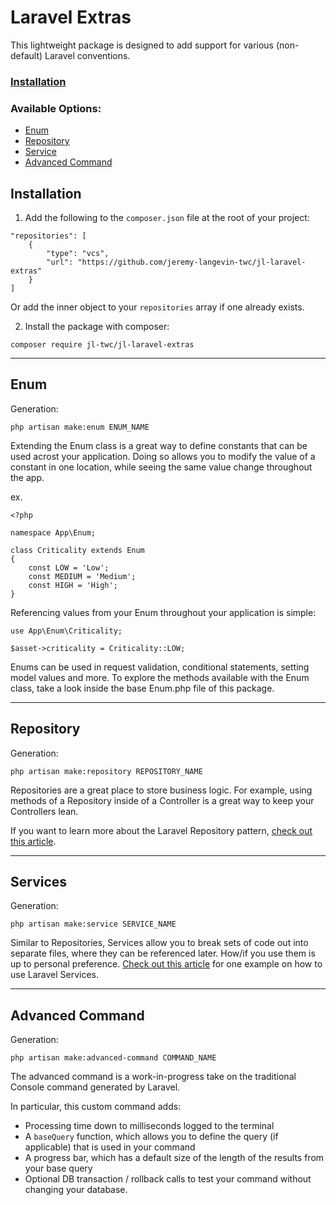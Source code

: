 # Laravel Extras

This lightweight package is designed to add support for various (non-default) Laravel conventions.

### [Installation](#installation)
### Available Options:
- [Enum](#enum)
- [Repository](#repository)
- [Service](#service)
- [Advanced Command](#advanced-command)



## Installation
1. Add the following to the `composer.json` file at the root of your project:
``` 
"repositories": [
    {
        "type": "vcs",
        "url": "https://github.com/jeremy-langevin-twc/jl-laravel-extras"
    }
]
```
Or add the inner object to your `repositories` array if one already exists.

2. Install the package with composer:
```
composer require jl-twc/jl-laravel-extras 
```

---
## Enum

Generation: 
``` 
php artisan make:enum ENUM_NAME
```
Extending the Enum class is a great way to define constants that can be used acrost your application. Doing so allows you to modify the value of a constant in one location, while seeing the same value change throughout the app.

ex.
```
<?php

namespace App\Enum;

class Criticality extends Enum
{
    const LOW = 'Low';
    const MEDIUM = 'Medium';
    const HIGH = 'High';
}
```

Referencing values from your Enum throughout your application is simple:
```
use App\Enum\Criticality;

$asset->criticality = Criticality::LOW;
```

Enums can be used in request validation, conditional statements, setting model values and more. To explore the methods available with the Enum class, take a look inside the base Enum.php file of this package.

---
## Repository
Generation:
```
php artisan make:repository REPOSITORY_NAME
```

Repositories are a great place to store business logic. For example, using methods of a Repository inside of a Controller is a great way to keep your Controllers lean.

If you want to learn more about the Laravel Repository pattern, [check out this article](https://medium.com/@farhadmsyv/laravel-repository-pattern-861c2dd96a32).

---
## Services

Generation:
```
php artisan make:service SERVICE_NAME
```
Similar to Repositories, Services allow you to break sets of code out into separate files, where they can be referenced later. How/if you use them is up to personal preference. [Check out this article](https://joe-wadsworth.medium.com/laravel-repository-service-pattern-acf50f95726) for one example on how to use Laravel Services. 

---
## Advanced Command
Generation:
```
php artisan make:advanced-command COMMAND_NAME
```
The advanced command is a work-in-progress take on the traditional Console command generated by Laravel.

In particular, this custom command adds:
- Processing time down to milliseconds logged to the terminal
- A `baseQuery` function, which allows you to define the query (if applicable) that is used in your command
- A progress bar, which has a default size of the length of the results from your base query
- Optional DB transaction / rollback calls to test your command without changing your database.



